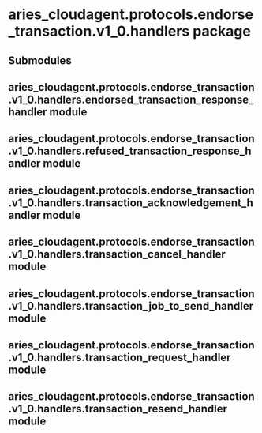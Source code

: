 # aries_cloudagent.protocols.endorse_transaction.v1_0.handlers package

## Submodules

## aries_cloudagent.protocols.endorse_transaction.v1_0.handlers.endorsed_transaction_response_handler module

## aries_cloudagent.protocols.endorse_transaction.v1_0.handlers.refused_transaction_response_handler module

## aries_cloudagent.protocols.endorse_transaction.v1_0.handlers.transaction_acknowledgement_handler module

## aries_cloudagent.protocols.endorse_transaction.v1_0.handlers.transaction_cancel_handler module

## aries_cloudagent.protocols.endorse_transaction.v1_0.handlers.transaction_job_to_send_handler module

## aries_cloudagent.protocols.endorse_transaction.v1_0.handlers.transaction_request_handler module

## aries_cloudagent.protocols.endorse_transaction.v1_0.handlers.transaction_resend_handler module
